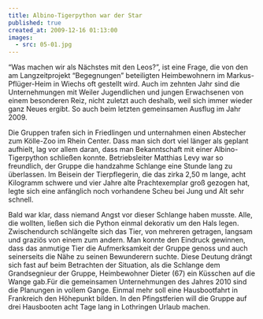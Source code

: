 ```yaml
---
title: Albino-Tigerpython war der Star
published: true
created_at: 2009-12-16 01:13:00
images:
  - src: 05-01.jpg
---
```


“Was machen wir als Nächstes mit den Leos?”, ist eine Frage, die von den am Langzeitprojekt “Begegnungen” beteiligten Heimbewohnern im Markus-Pflüger-Heim in Wiechs oft gestellt wird. Auch im zehnten Jahr sind die Unternehmungen mit Weiler Jugendlichen und jungen Erwachsenen von einem besonderen Reiz, nicht zuletzt auch deshalb, weil sich immer wieder ganz Neues ergibt. So auch beim letzten gemeinsamen Ausflug im Jahr 2009.

Die Gruppen trafen sich in Friedlingen und unternahmen einen Abstecher zum Kölle-Zoo im Rhein Center. Dass man sich dort viel länger als geplant aufhielt, lag vor allem daran, dass man Bekanntschaft mit einer Albino-Tigerpython schließen konnte. Betriebsleiter Matthias Levy war so freundlich, der Gruppe die handzahme Schlange eine Stunde lang zu überlassen. Im Beisein der Tierpflegerin, die das zirka 2,50 m lange, acht Kilogramm schwere und vier Jahre alte Prachtexemplar groß gezogen hat, legte sich eine anfänglich noch vorhandene Scheu bei Jung und Alt sehr schnell.

Bald war klar, dass niemand Angst vor dieser Schlange haben musste. Alle, die wollten, ließen sich die Python einmal dekorativ um den Hals legen. Zwischendurch schlängelte sich das Tier, von mehreren getragen, langsam und graziös von einem zum andern. Man konnte den Eindruck gewinnen, dass das anmutige Tier die Aufmerksamkeit der Gruppe genoss und auch seinerseits die Nähe zu seinen Bewunderern suchte. Diese Deutung drängt sich fast auf beim Betrachten der Situation, als die Schlange dem Grandsegnieur der Gruppe, Heimbewohner Dieter (67) ein Küsschen auf die Wange gab.Für die gemeinsamen Unternehmungen des Jahres 2010 sind die Planungen in vollem Gange. Einmal mehr soll eine Hausbootfahrt in Frankreich den Höhepunkt bilden. In den Pfingstferien will die Gruppe auf drei Hausbooten acht Tage lang in Lothringen Urlaub machen.
